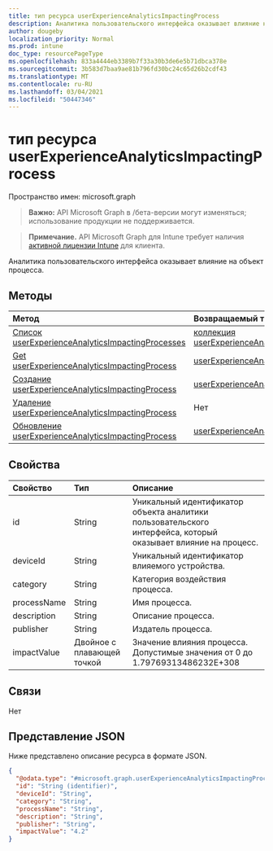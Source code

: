 ```yaml
---
title: тип ресурса userExperienceAnalyticsImpactingProcess
description: Аналитика пользовательского интерфейса оказывает влияние на объект процесса.
author: dougeby
localization_priority: Normal
ms.prod: intune
doc_type: resourcePageType
ms.openlocfilehash: 833a4444eb3389b7f33a30b3de6e5b71dbca378e
ms.sourcegitcommit: 3b583d7baa9ae81b796fd30bc24c65d26b2cdf43
ms.translationtype: MT
ms.contentlocale: ru-RU
ms.lasthandoff: 03/04/2021
ms.locfileid: "50447346"
---
```

# <a name="userexperienceanalyticsimpactingprocess-resource-type"></a>тип ресурса userExperienceAnalyticsImpactingProcess

Пространство имен: microsoft.graph

> **Важно:** API Microsoft Graph в /бета-версии могут изменяться; использование продукции не поддерживается.

> **Примечание.** API Microsoft Graph для Intune требует наличия [активной лицензии Intune](https://go.microsoft.com/fwlink/?linkid=839381) для клиента.

Аналитика пользовательского интерфейса оказывает влияние на объект процесса.

## <a name="methods"></a>Методы
|Метод|Возвращаемый тип|Описание|
|:---|:---|:---|
|[Список userExperienceAnalyticsImpactingProcesses](../api/intune-devices-userexperienceanalyticsimpactingprocess-list.md)|[коллекция userExperienceAnalyticsImpactingProcess](../resources/intune-devices-userexperienceanalyticsimpactingprocess.md)|Список свойств и связей [объектов userExperienceAnalyticsImpactingProcess.](../resources/intune-devices-userexperienceanalyticsimpactingprocess.md)|
|[Get userExperienceAnalyticsImpactingProcess](../api/intune-devices-userexperienceanalyticsimpactingprocess-get.md)|[userExperienceAnalyticsImpactingProcess](../resources/intune-devices-userexperienceanalyticsimpactingprocess.md)|Чтение свойств и связей [объекта userExperienceAnalyticsImpactingProcess.](../resources/intune-devices-userexperienceanalyticsimpactingprocess.md)|
|[Создание userExperienceAnalyticsImpactingProcess](../api/intune-devices-userexperienceanalyticsimpactingprocess-create.md)|[userExperienceAnalyticsImpactingProcess](../resources/intune-devices-userexperienceanalyticsimpactingprocess.md)|Создание нового [объекта userExperienceAnalyticsImpactingProcess.](../resources/intune-devices-userexperienceanalyticsimpactingprocess.md)|
|[Удаление userExperienceAnalyticsImpactingProcess](../api/intune-devices-userexperienceanalyticsimpactingprocess-delete.md)|Нет|Удаляет [пользователяExperienceAnalyticsImpactingProcess](../resources/intune-devices-userexperienceanalyticsimpactingprocess.md).|
|[Обновление userExperienceAnalyticsImpactingProcess](../api/intune-devices-userexperienceanalyticsimpactingprocess-update.md)|[userExperienceAnalyticsImpactingProcess](../resources/intune-devices-userexperienceanalyticsimpactingprocess.md)|Обновление свойств объекта [userExperienceAnalyticsImpactingProcess.](../resources/intune-devices-userexperienceanalyticsimpactingprocess.md)|

## <a name="properties"></a>Свойства
|Свойство|Тип|Описание|
|:---|:---|:---|
|id|String|Уникальный идентификатор объекта аналитики пользовательского интерфейса, который оказывает влияние на процесс.|
|deviceId|String|Уникальный идентификатор влияемого устройства.|
|category|String|Категория воздействия процесса.|
|processName|String|Имя процесса.|
|description|String|Описание процесса.|
|publisher|String|Издатель процесса.|
|impactValue|Двойное с плавающей точкой|Значение влияния процесса. Допустимые значения от 0 до 1.79769313486232E+308|

## <a name="relationships"></a>Связи
Нет

## <a name="json-representation"></a>Представление JSON
Ниже представлено описание ресурса в формате JSON.
<!-- {
  "blockType": "resource",
  "keyProperty": "id",
  "@odata.type": "microsoft.graph.userExperienceAnalyticsImpactingProcess"
}
-->
``` json
{
  "@odata.type": "#microsoft.graph.userExperienceAnalyticsImpactingProcess",
  "id": "String (identifier)",
  "deviceId": "String",
  "category": "String",
  "processName": "String",
  "description": "String",
  "publisher": "String",
  "impactValue": "4.2"
}
```




